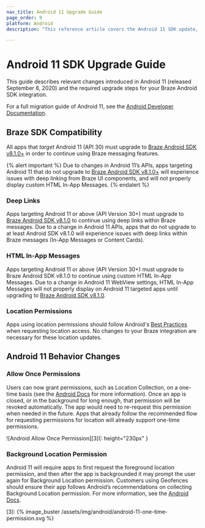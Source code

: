 ```yaml
---
nav_title: Android 11 Upgrade Guide
page_order: 9
platform: Android
description: "This reference article covers the Android 11 SDK update, highlighting changes such as deep linking, SDK compatibility, and more."

---
```


# Android 11 SDK Upgrade Guide

This guide describes relevant changes introduced in Android 11 (released September 8, 2020) and the required upgrade steps for your Braze Android SDK integration.

For a full migration guide of Android 11, see the [Android Developer Documentation](https://developer.android.com/preview/migration).

## Braze SDK Compatibility

All apps that _target_ Android 11 (API 30) must upgrade to [Braze Android SDK v8.1.0+][1] in order to continue using Braze messaging features.

{% alert important %}
Due to changes in Android 11’s APIs, apps targeting Android 11 that do not upgrade to [Braze Android SDK v8.1.0+][1] will experience issues with deep linking from Braze UI components, and will not properly display custom HTML In-App Messages.
{% endalert %}

### Deep Links

Apps targeting Android 11 or above (API Version 30+) must upgrade to [Braze Android SDK v8.1.0][1] to continue using deep links within Braze messages. Due to a change in Android 11 APIs, apps that do not upgrade to at least Android SDK v8.1.0 will experience issues with deep links within Braze messages (In-App Messages or Content Cards).

### HTML In-App Messages

Apps targeting Android 11 or above (API Version 30+) must upgrade to Braze Android SDK v8.1.0 to continue using custom HTML In-App Messages. Due to a change in Android 11 WebView settings, HTML In-App Messages will not properly display on Android 11 targeted apps until upgrading to [Braze Android SDK v8.1.0][1]. 

### Location Permissions

Apps using location permissions should follow Android's [Best Practices](https://developer.android.com/preview/privacy/location#change-details) when requesting location access. No changes to your Braze integration are necessary for these location updates.

## Android 11 Behavior Changes

### Allow Once Permissions

Users can now grant permissions, such as Location Collection, on a one-time basis (see the [Android Docs](https://developer.android.com/preview/privacy/location#one-time-access) for more information). Once an app is closed, or in the background for long enough, that permission will be revoked automatically. The app would need to re-request this permission when needed in the future. Apps that already follow the recommended flow for requesting permissions for location will already support one-time permissions.

![Android Allow Once Permission][3]{: height="230px" }

### Background Location Permission

Android 11 will require apps to first request the foreground location permission, and then after the app is backgrounded it may prompt the user again for Background Location permission. 
Customers using Geofences should ensure their app follows Android’s recommendations on collecting Background Location permission. For more information, see the [Android Docs](https://developer.android.com/preview/privacy/location#background-location).

[1]: https://github.com/Appboy/appboy-android-sdk/blob/master/CHANGELOG.md#810
[3]: {% image_buster /assets/img/android/android-11-one-time-permission.svg %}
